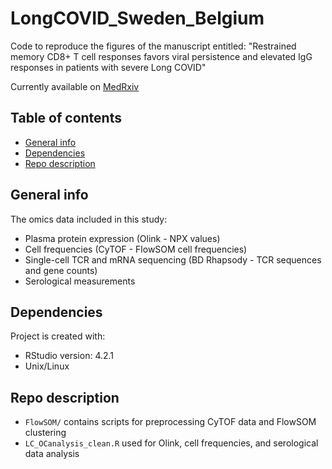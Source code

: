 # LongCOVID_Sweden_Belgium
Code to reproduce the figures of the manuscript entitled: "Restrained memory CD8+ T cell responses favors viral persistence and elevated IgG responses in patients with severe Long COVID" 

Currently available on [MedRxiv](https://www.medrxiv.org/content/10.1101/2024.02.11.24302636v1)

## Table of contents
* [General info](#general-info)
* [Dependencies](#dependencies)
* [Repo description](#repo-description)

## General info
The omics data included in this study:
- Plasma protein expression (Olink - NPX values)
- Cell frequencies (CyTOF - FlowSOM cell frequencies)
- Single-cell TCR and mRNA sequencing (BD Rhapsody - TCR sequences and gene counts)
- Serological measurements 

## Dependencies
Project is created with:
* RStudio version: 4.2.1
* Unix/Linux

## Repo description
- ```FlowSOM/``` contains scripts for preprocessing CyTOF data and FlowSOM clustering
- ```LC_OCanalysis_clean.R``` used for Olink, cell frequencies, and serological data analysis  
